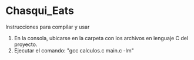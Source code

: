 # Chasqui_Eats
Instrucciones para compilar y usar

1. En la consola, ubicarse en la carpeta con los archivos en lenguaje C del proyecto. 
2. Ejecutar el comando: "gcc calculos.c main.c -lm"